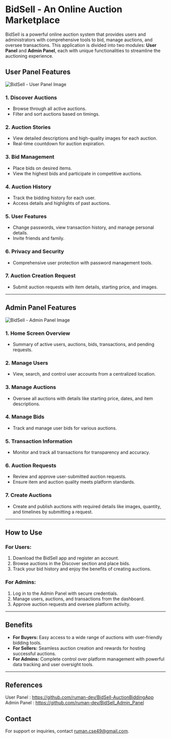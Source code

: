 # BidSell - An Online Auction Marketplace

BidSell is a powerful online auction system that provides users and administrators with comprehensive tools to bid, manage auctions, and oversee transactions. This application is divided into two modules: **User Panel** and **Admin Panel**, each with unique functionalities to streamline the auctioning experience.

## User Panel Features

![BidSell - User Panel Image](https://github.com/user-attachments/assets/2d54dc08-d849-4dbc-b4af-5ea6ebf8d6c8)


### 1. **Discover Auctions**

- Browse through all active auctions.
- Filter and sort auctions based on timings.

### 2. **Auction Stories**

- View detailed descriptions and high-quality images for each auction.
- Real-time countdown for auction expiration.

### 3. **Bid Management**

- Place bids on desired items.
- View the highest bids and participate in competitive auctions.

### 4. **Auction History**

- Track the bidding history for each user.
- Access details and highlights of past auctions.

### 5. **User Features**

- Change passwords, view transaction history, and manage personal details.
- Invite friends and family.

### 6. **Privacy and Security**

- Comprehensive user protection with password management tools.

### 7. **Auction Creation Request**

- Submit auction requests with item details, starting price, and images.

---

## Admin Panel Features

![BidSell - Admin Panel Image](https://github.com/user-attachments/assets/4cc3ea52-371c-47c7-a8a8-f48f59ad2e7a)

### 1. **Home Screen Overview**

- Summary of active users, auctions, bids, transactions, and pending requests.

### 2. **Manage Users**

- View, search, and control user accounts from a centralized location.

### 3. **Manage Auctions**

- Oversee all auctions with details like starting price, dates, and item descriptions.

### 4. **Manage Bids**

- Track and manage user bids for various auctions.

### 5. **Transaction Information**

- Monitor and track all transactions for transparency and accuracy.

### 6. **Auction Requests**

- Review and approve user-submitted auction requests.
- Ensure item and auction quality meets platform standards.

### 7. **Create Auctions**

-  Create and publish auctions with required details like images, quantity, and timelines by submitting a request.

---

## How to Use

### For Users:

1. Download the BidSell app and register an account.
2. Browse auctions in the Discover section and place bids.
3. Track your bid history and enjoy the benefits of creating auctions.

### For Admins:

1. Log in to the Admin Panel with secure credentials.
2. Manage users, auctions, and transactions from the dashboard.
3. Approve auction requests and oversee platform activity.

---

## Benefits

- **For Buyers:** Easy access to a wide range of auctions with user-friendly bidding tools.
- **For Sellers:** Seamless auction creation and rewards for hosting successful auctions.
- **For Admins:** Complete control over platform management with powerful data tracking and user oversight tools.

---

## References

User Panel : https://github.com/ruman-dev/BidSell-AuctionBiddingApp
Admin Panel : https://github.com/ruman-dev/BidSell_Admin_Panel

## Contact

For support or inquiries, contact [ruman.cse49@gmail.com](mailto\:ruman.cse49@gmail.com).

